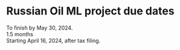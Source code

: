 # Russian Oil ML project due dates   



To finish by May 30, 2024.  
1.5 months  
Starting April 16, 2024, after tax filing.  



